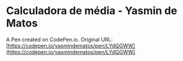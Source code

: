 # Calculadora de média - Yasmin de Matos

A Pen created on CodePen.io. Original URL: [https://codepen.io/yasmindematos/pen/LYdQGWW](https://codepen.io/yasmindematos/pen/LYdQGWW).

